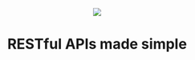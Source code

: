<p align="center"><a target="_blank" rel="noopener noreferrer"><img src="https://i.imgur.com/fmFWDyI.png"></a></p>

<h1 align="center">RESTful APIs made simple</h2>
